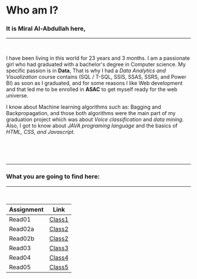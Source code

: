 
# **Who am I?**  

### It is **Miral Al-Abdullah** here, 

<hr>
<br>

I have been living in this world for 23 years and 3 months. I am a passionate girl who had graduated with a bachelor's degree in Computer science. My specific passion is in **Data**, That is why I had a *Data Analytics and Visualization* course contains (SQL / T-SQL, SSIS, SSAS, SSRS, and Power BI) as soon as I graduated, and for some reasons I like Web development and that led me to be enrolled in **ASAC** to get myself ready for the web universe.

I know about Machine learning algorithms such as: Bagging and Backpropagation, and those both algorithms were the main part of my graduation project which was about *Voice classification* and *data mining.* Also, I got to know about *JAVA programing language* and the basics of *HTML, CSS, and Javascript.*

<br>
<br>   
<br>



<hr>

### What you are going to find here:
<hr>
<br>

| Assignment  | Link                           |
| ----------- | ------------------------------ |
| Read01      | [Class1](Read01.md)            |
| Read02a     | [Class2](Read02.md)            |
| Read02b     | [Class2](Version-Control.md)   |  
| Read03      | [Class3](Read03.md)            |
| Read04      | [Class4](Read04.md)            |
| Read05      | [Class5](Read05.md)            |